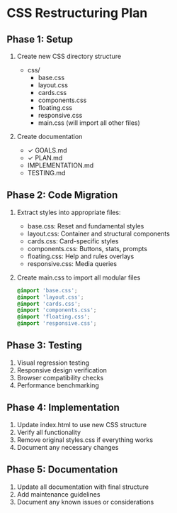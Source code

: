 # CSS Restructuring Plan

## Phase 1: Setup
1. Create new CSS directory structure
   - css/
     - base.css
     - layout.css
     - cards.css
     - components.css
     - floating.css
     - responsive.css
     - main.css (will import all other files)

2. Create documentation
   - ✓ GOALS.md
   - ✓ PLAN.md
   - IMPLEMENTATION.md
   - TESTING.md

## Phase 2: Code Migration
1. Extract styles into appropriate files:
   - base.css: Reset and fundamental styles
   - layout.css: Container and structural components
   - cards.css: Card-specific styles
   - components.css: Buttons, stats, prompts
   - floating.css: Help and rules overlays
   - responsive.css: Media queries
   
2. Create main.css to import all modular files
   ```css
   @import 'base.css';
   @import 'layout.css';
   @import 'cards.css';
   @import 'components.css';
   @import 'floating.css';
   @import 'responsive.css';
   ```

## Phase 3: Testing
1. Visual regression testing
2. Responsive design verification
3. Browser compatibility checks
4. Performance benchmarking

## Phase 4: Implementation
1. Update index.html to use new CSS structure
2. Verify all functionality
3. Remove original styles.css if everything works
4. Document any necessary changes

## Phase 5: Documentation
1. Update all documentation with final structure
2. Add maintenance guidelines
3. Document any known issues or considerations
